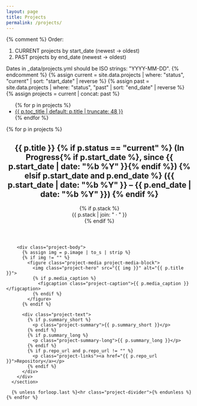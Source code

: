 ```yaml
---
layout: page
title: Projects
permalink: /projects/
---
```


{% comment %}
Order:
1) CURRENT projects by start_date (newest → oldest)
2) PAST projects by end_date (newest → oldest)

Dates in _data/projects.yml should be ISO strings: "YYYY-MM-DD".
{% endcomment %}
{% assign current = site.data.projects | where: "status", "current" | sort: "start_date" | reverse %}
{% assign past    = site.data.projects | where: "status", "past"    | sort: "end_date"   | reverse %}
{% assign projects = current | concat: past %}

<div class="projects-layout">
  <aside class="toc">
    <nav aria-label="Projects table of contents">
      <ul>
        {% for p in projects %}
          <li>
            <a id="toc-{{ p.key | slugify }}" href="#{{ p.key | slugify }}">
              {{ p.toc_title | default: p.title | truncate: 48 }}
            </a>
          </li>
        {% endfor %}
      </ul>
    </nav>
  </aside>

  <main class="projects-main">
    {% for p in projects %}
      <section class="project-section anchor-target" id="{{ p.key | slugify }}">
        <header class="project-header">
          <h2>
            {{ p.title }}
            {% if p.status == "current" %}
              (In Progress{% if p.start_date %}, since {{ p.start_date | date: "%b %Y" }}{% endif %})
            {% elsif p.start_date and p.end_date %}
              ({{ p.start_date | date: "%b %Y" }} – {{ p.end_date | date: "%b %Y" }})
            {% endif %}
          </h2>
          {% if p.stack %}
            <div class="project-meta">{{ p.stack | join: " · " }}</div>
          {% endif %}
        </header>

        <div class="project-body">
          {% assign img = p.image | to_s | strip %}
          {% if img != "" %}
            <figure class="project-media project-media-block">
              <img class="project-hero" src="{{ img }}" alt="{{ p.title }}">
              {% if p.media_caption %}
                <figcaption class="project-caption">{{ p.media_caption }}</figcaption>
              {% endif %}
            </figure>
          {% endif %}

          <div class="project-text">
            {% if p.summary_short %}
              <p class="project-summary">{{ p.summary_short }}</p>
            {% endif %}
            {% if p.summary_long %}
              <p class="project-summary-long">{{ p.summary_long }}</p>
            {% endif %}
            {% if p.repo_url and p.repo_url != "" %}
              <p class="project-links"><a href="{{ p.repo_url }}">Repository</a></p>
            {% endif %}
          </div>
        </div>
      </section>

      {% unless forloop.last %}<hr class="project-divider">{% endunless %}
    {% endfor %}
  </main>
</div>

<script>
  // Highlight active ToC item while scrolling
  (function () {
    const secs = Array.from(document.querySelectorAll('.project-section'));
    const map = new Map(secs.map(s => [s.id, document.getElementById('toc-' + s.id)]));
    const io = new IntersectionObserver((entries) => {
      entries.forEach(e => {
        if (e.isIntersecting) {
          map.forEach(a => a && a.classList.remove('active'));
          const a = map.get(e.target.id);
          if (a) a.classList.add('active');
        }
      });
    }, { rootMargin: '-40% 0px -55% 0px', threshold: 0 });
    secs.forEach(s => io.observe(s));
  })();
</script>
